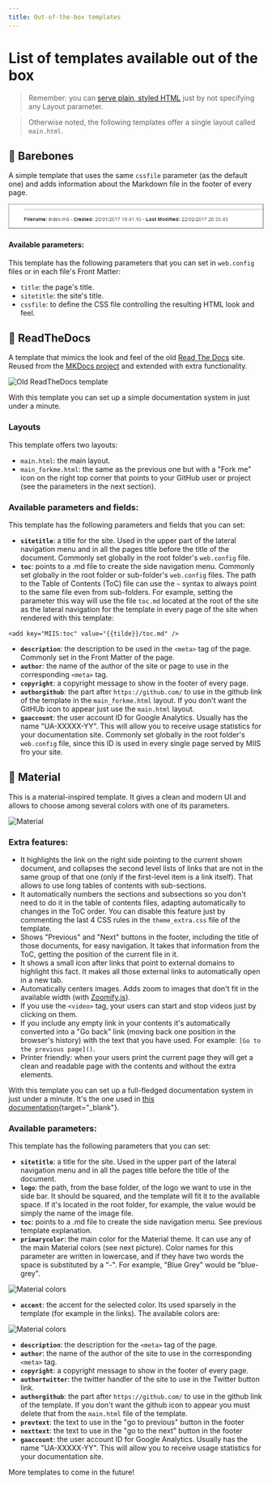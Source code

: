 ```yaml
---
title: Out-of-the-box templates
---
```

# List of templates available out of the box

> Remember: you can [serve plain, styled HTML](Plain-HTML) just by not specifying any Layout parameter.

> Otherwise noted, the following templates offer a single layout called `main.html`.

## :page_facing_up: Barebones
A simple template that uses the same `cssfile` parameter (as the default one) and adds information about the Markdown file in the footer of every page.

![Sample footer from a MD file rendered with the barebones template](Images/Templates/Barebones_Footer.png)

#### Available parameters:
This template has the following parameters that you can set in `web.config` files or in each file's Front Matter:

- `title`: the page's title.
- `sitetitle`: the site's title.
- `cssfile`: to define the CSS file controlling the resulting HTML look and feel.

## :page_facing_up: ReadTheDocs
A template that mimics the look and feel of the old [Read The Docs](https://readthedocs.org/) site. Reused from the [MKDocs project](http://www.mkdocs.org/) and extended with extra functionality.

![Old ReadTheDocs template](Images/Templates/ReadTheDocs.png)

With this template you can set up a simple documentation system in just under a minute.

### Layouts
This template offers two layouts:

- `main.html`: the main layout.
- `main_forkme.html`: the same as the previous one but with a "Fork me" icon on the right top corner that points to your GitHub user or project (see the parameters in the next section).

### Available parameters and fields:
This template has the following parameters and fields that you can set:

- **`sitetitle`**: a title for the site. Used in the upper part of the lateral navigation menu and in all the pages title before the title of the document. Commonly set globally in the root folder's `web.config` file.
- **`toc`**: points to a .md file to create the side navigation menu. Commonly set globally in the root folder or sub-folder's `web.config` files. The path to the Table of Contents (ToC) file can use the `~` syntax to always point to the same file even from sub-folders. For example, setting the parameter this way will use the file `toc.md` located at the root of the site as the lateral navigation for the template in every page of the site when rendered with this template: 

```
<add key="MIIS:toc" value="{{tilde}}/toc.md" />
```

- **`description`**: the description to be used in the `<meta>` tag of the page. Commonly set in the Front Matter of the page.
- **`author`**: the name of the author of the site or page to use in the corresponding `<meta>` tag.
- **`copyright`**: a copyright message to show in the footer of every page.
- **`authorgithub`**: the part after `https://github.com/` to use in the github link of the template in the `main_forkme.html` layout. If you don't want the GitHUb icon to appear just use the `main.html` layout.
- **`gaaccount`**: the user account ID for Google Analytics. Usually has the name "UA-XXXXX-YY". This will allow you to receive usage statistics for your documentation site. Commonly set globally in the root folder's `web.config` file, since this ID is used in every single page served by MIIS fro your site.

## :page_facing_up: Material
This is a material-inspired template. It gives a clean and modern UI and allows to choose among several colors with one of its parameters.

![Material](Images/Templates/Material.png)

### Extra features:
- It highlights the link on the right side pointing to the current shown document, and collapses the second level lists of links that are not in the same group of that one (only if the first-level item is a link itself). That allows to use long tables of contents with sub-sections.
- It automatically numbers the sections and subsections so you don't need to do it in the table of contents files, adapting automatically to changes in the ToC order. You can disable this feature just by commenting the last 4 CSS rules in the `theme_extra.css` file of the template.
- Shows "Previous" and "Next" buttons in the footer, including the title of those documents, for easy navigation. It takes that information from the ToC, getting the position of the current file in it.
- It shows a small icon after links that point to external domains to highlight this fact. It makes all those external links to automatically open in a new tab.
- Automatically centers images. Adds zoom to images that don't fit in the available width (with [Zoomify.js](https://github.com/indrimuska/zoomify)).
- If you use the `<video>` tag, your users can start and stop videos just by clicking on them.
- If you include any empty link in your contents it's automatically converted into a "Go back" link (moving back one position in the browser's history) with the text that you have used. For example: `[Go to the previous page]()`.
- Printer friendly: when your users print the current page they will get a clean and readable page with the contents and without the extra elements.

With this template you can set up a full-fledged documentation system in just under a minute. It's the one used in [this documentation](https://miis.azurewebsites.net){target="_blank"}.

### Available parameters:
This template has the following parameters that you can set:

- **`sitetitle`**: a title for the site. Used in the upper part of the lateral navigation menu and in all the pages title before the title of the document.
- **`logo`**: the path, from the base folder, of the logo we want to use in the side bar. It should be squared, and the template will fit it to the available space. If it's located in the root folder, for example, the value would be simply the name of the image file.
- **`toc`**: points to a .md file to create the side navigation menu. See previous template explanation.
- **`primarycolor`**: the main color for the Material theme. It can use any of the main Material colors (see next picture). Color names for this parameter are written in lowercase, and if they have two words the space is substituted by a "-". For example, "Blue Grey" would be "blue-grey".

![Material colors](Images/templates/Material-Colors.png)

- **`accent`**: the accent for the selected color. Its used sparsely in the template (for example in the links). The available colors are:

![Material colors](Images/templates/Material-Accent-Colors.png)

- **`description`**: the description for the `<meta>` tag of the page.
- **`author`**: the name of the author of the site to use in the corresponding `<meta>` tag.
- **`copyright`**: a copyright message to show in the footer of every page.
- **`authortwitter`**: the twitter handler of the site to use in the Twitter button link.
- **`authorgithub`**: the part after `https://github.com/` to use in the github link of the template. If you don't want the github icon to appear you must delete that from the `main.html` file of the template.
- **`prevtext`**: the text to use in the "go to previous" button in the footer
- **`nexttext`**: the text to use in the "go to the next" button in the footer
- **`gaaccount`**: the user account ID for Google Analytics. Usually has the name "UA-XXXXX-YY". This will allow you to receive usage statistics for your documentation site.

More templates to come in the future!